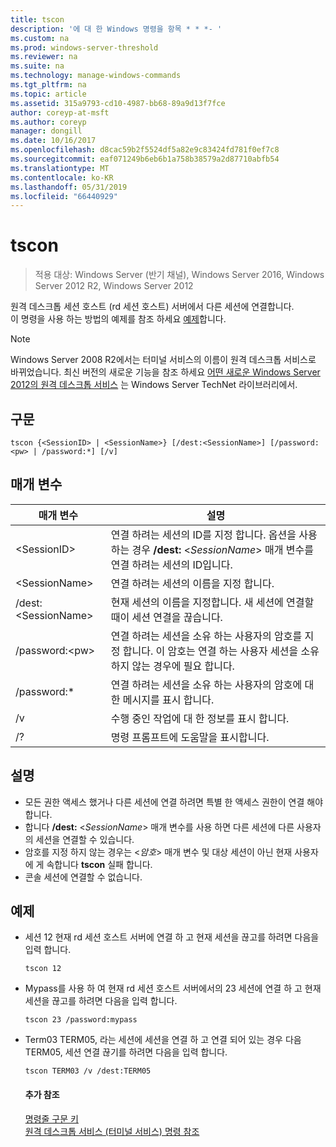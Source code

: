 ```yaml
---
title: tscon
description: '에 대 한 Windows 명령을 항목 * * *- '
ms.custom: na
ms.prod: windows-server-threshold
ms.reviewer: na
ms.suite: na
ms.technology: manage-windows-commands
ms.tgt_pltfrm: na
ms.topic: article
ms.assetid: 315a9793-cd10-4987-bb68-89a9d13f7fce
author: coreyp-at-msft
ms.author: coreyp
manager: dongill
ms.date: 10/16/2017
ms.openlocfilehash: d8cac59b2f5524df5a82e9c83424fd781f0ef7c8
ms.sourcegitcommit: eaf071249b6eb6b1a758b38579a2d87710abfb54
ms.translationtype: MT
ms.contentlocale: ko-KR
ms.lasthandoff: 05/31/2019
ms.locfileid: "66440929"
---
```

# <a name="tscon"></a>tscon

>적용 대상: Windows Server (반기 채널), Windows Server 2016, Windows Server 2012 R2, Windows Server 2012

원격 데스크톱 세션 호스트 (rd 세션 호스트) 서버에서 다른 세션에 연결합니다.  
이 명령을 사용 하는 방법의 예제를 참조 하세요 [예제](#BKMK_examples)합니다.  

> [!NOTE]  
> Windows Server 2008 R2에서는 터미널 서비스의 이름이 원격 데스크톱 서비스로 바뀌었습니다. 최신 버전의 새로운 기능을 참조 하세요 [어떤 새로운 Windows Server 2012의 원격 데스크톱 서비스](https://technet.microsoft.com/library/hh831527) 는 Windows Server TechNet 라이브러리에서.  

## <a name="syntax"></a>구문  
```  
tscon {<SessionID> | <SessionName>} [/dest:<SessionName>] [/password:<pw> | /password:*] [/v]  
```  
## <a name="parameters"></a>매개 변수  

|매개 변수|설명|  
|-------|--------|  
|\<SessionID>|연결 하려는 세션의 ID를 지정 합니다. 옵션을 사용 하는 경우 **/dest:** <*SessionName*> 매개 변수를 연결 하려는 세션의 ID입니다.|  
|\<SessionName>|연결 하려는 세션의 이름을 지정 합니다.|  
|/dest:\<SessionName>|현재 세션의 이름을 지정합니다. 새 세션에 연결할 때이 세션 연결을 끊습니다.|  
|/password:\<pw>|연결 하려는 세션을 소유 하는 사용자의 암호를 지정 합니다. 이 암호는 연결 하는 사용자 세션을 소유 하지 않는 경우에 필요 합니다.|  
|/password:*|연결 하려는 세션을 소유 하는 사용자의 암호에 대 한 메시지를 표시 합니다.|  
|/v|수행 중인 작업에 대 한 정보를 표시 합니다.|  
|/?|명령 프롬프트에 도움말을 표시합니다.|  

## <a name="remarks"></a>설명  
-   모든 권한 액세스 했거나 다른 세션에 연결 하려면 특별 한 액세스 권한이 연결 해야 합니다.  
-   합니다 **/dest:** <*SessionName*> 매개 변수를 사용 하면 다른 세션에 다른 사용자의 세션을 연결할 수 있습니다.  
-   암호를 지정 하지 않는 경우는 <*암호*> 매개 변수 및 대상 세션이 아닌 현재 사용자에 게 속합니다 **tscon** 실패 합니다.  
-   콘솔 세션에 연결할 수 없습니다.  

## <a name="BKMK_examples"></a>예제  
- 세션 12 현재 rd 세션 호스트 서버에 연결 하 고 현재 세션을 끊고를 하려면 다음을 입력 합니다.  
  ```  
  tscon 12  
  ```  
- Mypass를 사용 하 여 현재 rd 세션 호스트 서버에서의 23 세션에 연결 하 고 현재 세션을 끊고를 하려면 다음을 입력 합니다.  
  ```  
  tscon 23 /password:mypass  
  ```  
- Term03 TERM05, 라는 세션에 세션을 연결 하 고 연결 되어 있는 경우 다음 TERM05, 세션 연결 끊기를 하려면 다음을 입력 합니다.  
  ```  
  tscon TERM03 /v /dest:TERM05  
  ```  
  #### <a name="additional-references"></a>추가 참조  
  [명령줄 구문 키](command-line-syntax-key.md)  
  [원격 데스크톱 서비스 &#40;터미널 서비스&#41; 명령 참조](remote-desktop-services-terminal-services-command-reference.md)  
